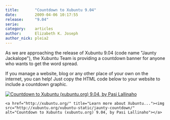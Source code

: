 ```yaml
---
title:       "Countdown to Xubuntu 9.04"
date:        2009-04-06 10:17:55
release:     "9.04"
serie:       
category:    articles
author:      Elizabeth K. Joseph
author_nick: pleia2
---
```


As we are approaching the release of Xubuntu 9.04 (code name "Jaunty Jackalope"), the Xubuntu Team is providing a countdown banner for anyone who wants to get the word spread.

If you manage a website, blog or any other place of your own on the internet, you can help! Just copy the HTML code below to your website to include a countdown graphic.

[![Countdown to Xubuntu (xubuntu.org) 9.04, by Pasi Lallinaho](http://xubuntu.org/xubuntu-static/jaunty-countdown/)](http://xubuntu.org/ "Learn more about Xubuntu...")

`<a href="http://xubuntu.org/" title="Learn more about Xubuntu..."><img src="http://xubuntu.org/xubuntu-static/jaunty-countdown/" alt="Countdown to Xubuntu (xubuntu.org) 9.04, by Pasi Lallinaho"></a>`
